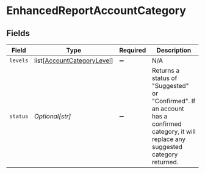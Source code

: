 # EnhancedReportAccountCategory


## Fields

| Field                                                                                                                                    | Type                                                                                                                                     | Required                                                                                                                                 | Description                                                                                                                              |
| ---------------------------------------------------------------------------------------------------------------------------------------- | ---------------------------------------------------------------------------------------------------------------------------------------- | ---------------------------------------------------------------------------------------------------------------------------------------- | ---------------------------------------------------------------------------------------------------------------------------------------- |
| `levels`                                                                                                                                 | list[[AccountCategoryLevel](../../models/shared/accountcategorylevel.md)]                                                                | :heavy_minus_sign:                                                                                                                       | N/A                                                                                                                                      |
| `status`                                                                                                                                 | *Optional[str]*                                                                                                                          | :heavy_minus_sign:                                                                                                                       | Returns a status of "Suggested" or "Confirmed". If an account has a confirmed category, it will replace any suggested category returned. |